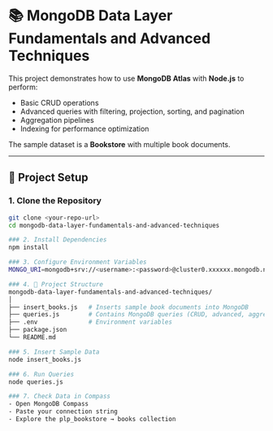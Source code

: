 # 📚 MongoDB Data Layer Fundamentals and Advanced Techniques

This project demonstrates how to use **MongoDB Atlas** with **Node.js** to perform:

- Basic CRUD operations
- Advanced queries with filtering, projection, sorting, and pagination
- Aggregation pipelines
- Indexing for performance optimization

The sample dataset is a **Bookstore** with multiple book documents.

---

## 🚀 Project Setup

### 1. Clone the Repository
```bash
git clone <your-repo-url>
cd mongodb-data-layer-fundamentals-and-advanced-techniques

### 2. Install Dependencies
npm install

### 3. Configure Environment Variables
MONGO_URI=mongodb+srv://<username>:<password>@cluster0.xxxxxx.mongodb.net/plp_bookstore?retryWrites=true&w=majority

### 4. 📂 Project Structure
mongodb-data-layer-fundamentals-and-advanced-techniques/
│
├── insert_books.js   # Inserts sample book documents into MongoDB
├── queries.js        # Contains MongoDB queries (CRUD, advanced, aggregation)
├── .env              # Environment variables
├── package.json
└── README.md

### 5. Insert Sample Data
node insert_books.js

### 6. Run Queries
node queries.js

### 7. Check Data in Compass
- Open MongoDB Compass
- Paste your connection string
- Explore the plp_bookstore → books collection
